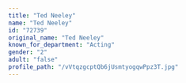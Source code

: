 ```yaml
---
title: "Ted Neeley"
name: "Ted Neeley"
id: "72739"
original_name: "Ted Neeley"
known_for_department: "Acting"
gender: "2"
adult: "false"
profile_path: "/vVtqzgcptQb6jUsmtyogqwPpz3T.jpg"
---
```

